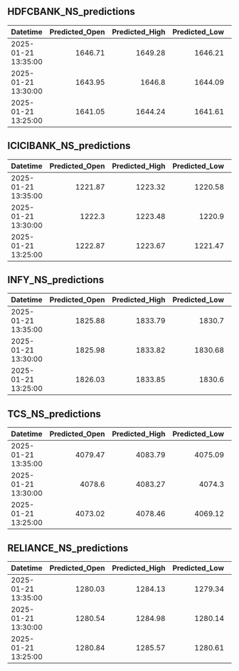 ## HDFCBANK_NS_predictions
| Datetime            |   Predicted_Open |   Predicted_High |   Predicted_Low |   Predicted_Close |   Predicted_Volume |
|:--------------------|-----------------:|-----------------:|----------------:|------------------:|-------------------:|
| 2025-01-21 13:35:00 |          1646.71 |          1649.28 |         1646.21 |           1646.73 |            54592.4 |
| 2025-01-21 13:30:00 |          1643.95 |          1646.8  |         1644.09 |           1643.94 |            61672.2 |
| 2025-01-21 13:25:00 |          1641.05 |          1644.24 |         1641.61 |           1640.89 |            72265.3 |

## ICICIBANK_NS_predictions
| Datetime            |   Predicted_Open |   Predicted_High |   Predicted_Low |   Predicted_Close |   Predicted_Volume |
|:--------------------|-----------------:|-----------------:|----------------:|------------------:|-------------------:|
| 2025-01-21 13:35:00 |          1221.87 |          1223.32 |         1220.58 |           1221.46 |             233812 |
| 2025-01-21 13:30:00 |          1222.3  |          1223.48 |         1220.9  |           1221.73 |             225711 |
| 2025-01-21 13:25:00 |          1222.87 |          1223.67 |         1221.47 |           1222.11 |             222855 |

## INFY_NS_predictions
| Datetime            |   Predicted_Open |   Predicted_High |   Predicted_Low |   Predicted_Close |   Predicted_Volume |
|:--------------------|-----------------:|-----------------:|----------------:|------------------:|-------------------:|
| 2025-01-21 13:35:00 |          1825.88 |          1833.79 |         1830.7  |           1829.55 |            19722.3 |
| 2025-01-21 13:30:00 |          1825.98 |          1833.82 |         1830.68 |           1829.46 |            19918   |
| 2025-01-21 13:25:00 |          1826.03 |          1833.85 |         1830.6  |           1829.28 |            20409   |

## TCS_NS_predictions
| Datetime            |   Predicted_Open |   Predicted_High |   Predicted_Low |   Predicted_Close |   Predicted_Volume |
|:--------------------|-----------------:|-----------------:|----------------:|------------------:|-------------------:|
| 2025-01-21 13:35:00 |          4079.47 |          4083.79 |         4075.09 |           4082.86 |            14379.8 |
| 2025-01-21 13:30:00 |          4078.6  |          4083.27 |         4074.3  |           4083.36 |            14399.8 |
| 2025-01-21 13:25:00 |          4073.02 |          4078.46 |         4069.12 |           4078.75 |            15104.6 |

## RELIANCE_NS_predictions
| Datetime            |   Predicted_Open |   Predicted_High |   Predicted_Low |   Predicted_Close |   Predicted_Volume |
|:--------------------|-----------------:|-----------------:|----------------:|------------------:|-------------------:|
| 2025-01-21 13:35:00 |          1280.03 |          1284.13 |         1279.34 |           1280.18 |           103639   |
| 2025-01-21 13:30:00 |          1280.54 |          1284.98 |         1280.14 |           1280.94 |           101361   |
| 2025-01-21 13:25:00 |          1280.84 |          1285.57 |         1280.61 |           1281.38 |            97852.6 |

